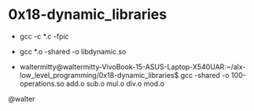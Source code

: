 # 0x18-dynamic_libraries
-  gcc -c *.c -fpic
-  gcc *.o -shared -o libdynamic.so

- waltermitty@waltermitty-VivoBook-15-ASUS-Laptop-X540UAR:~/alx-low_level_programming/0x18-dynamic_libraries$ gcc -shared -o 100-operations.so add.o sub.o mul.o div.o mod.o

@walter